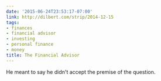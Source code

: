 ```yaml
---
date: '2015-06-24T23:53:17-07:00'
link: http://dilbert.com/strip/2014-12-15
tags:
- finances
- financial advisor
- investing
- personal finance
- money
title: The Financial Advisor
---
```


He meant to say he didn't accept the premise of the question.
